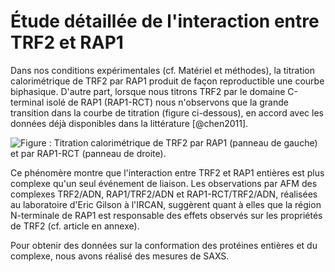 # Étude détaillée de l'interaction entre TRF2 et RAP1

Dans nos conditions expérimentales (cf. Matériel et méthodes), la titration
calorimétrique de TRF2 par RAP1 produit de façon reproductible une courbe
biphasique. D'autre part, lorsque nous titrons TRF2 par le domaine C-terminal
isolé de RAP1 (RAP1-RCT) nous n'observons que la grande transition dans la
courbe de titration (figure ci-dessous), en accord avec les données déjà
disponibles dans la littérature [@chen2011].

![Figure : Titration calorimétrique de TRF2 par RAP1 (panneau de gauche) et par RAP1-RCT (panneau de droite).](partie-1/figures/itc-t2-r1-rct.jpg)

Ce phénomère montre que l'interaction entre TRF2 et RAP1 entières est plus
complexe qu'un seul événement de liaison. Les observations par AFM des complexes
TRF2/ADN, RAP1/TRF2/ADN et RAP1-RCT/TRF2/ADN, réalisées au laboratoire d'Eric
Gilson à l'IRCAN, suggèrent quant à elles que la région N-terminale de RAP1 est
responsable des effets observés sur les propriétés de TRF2 (cf. article en
annexe).

Pour obtenir des données sur la conformation des protéines entières et du
complexe, nous avons réalisé des mesures de SAXS.

